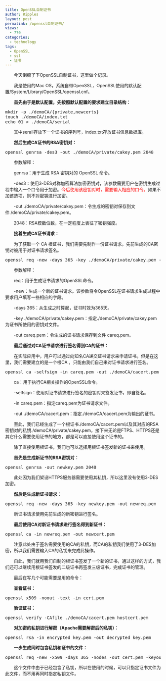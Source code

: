 ```yaml
---
title: OpenSSL自制证书
author: Ripples
layout: post
permalink: /openssl自制证书/
views:
  - 770
categories:
  - technology
tags:
  - OpenSSL
  - ssl
  - 证书
---
```

<p style="text-indent: 2em;">
  今天倒腾了下OpenSSL自制证书，这里做个记录。
</p>

<p style="text-indent: 2em;">
  我是使用的Mac OS，系统自带OpenSSL，OpenSSL使用的默认配置/System/Library/OpenSSL/openssl.cnf。
</p>

<p style="text-indent: 2em;">
  <strong>首先由于是默认配置，先按照默认配置的要求建立目录结构：<br /></strong>
</p>

<!--more-->

<pre class="brush:bash;toolbar:false">mkdir&nbsp;-p&nbsp;./demoCA/{private,newcerts}
touch&nbsp;./demoCA/index.txt
echo&nbsp;01&nbsp;&gt;&nbsp;./demoCA/serial</pre>

<p style="text-indent: 2em;">
  其中serail存放下一个证书的序列号，index.txt存放证书信息数据库。
</p>

<p style="text-indent: 2em;">
  <strong>然后生成CA证书的RSA密钥对：<br /></strong>
</p>

<pre class="brush:bash;toolbar:false">openssl&nbsp;genrsa&nbsp;-des3&nbsp;-out&nbsp;./demoCA/private/cakey.pem&nbsp;2048</pre>

<p style="text-indent: 2em;">
  参数解释：
</p>

<p style="text-indent: 2em;">
  genrsa：用于生成 RSA 密钥对的 OpenSSL 命令。
</p>

<p style="text-indent: 2em;">
  -des3：使用3-DES对称加密算法加密密钥对，该参数需要用户在密钥生成过程中输入一个口令用于加密。<span style="color: rgb(255, 0, 0);">今后使用该密钥对时，需要输入相应的口令。</span>如果不加该选项，则不对密钥进行加密。
</p>

<p style="text-indent: 2em;">
  -out ./demoCA/private/cakey.pem：令生成的密钥对保存到文件./demoCA/private/cakey.pem。
</p>

<p style="text-indent: 2em;">
  2048：RSA模数位数，在一定程度上表征了密钥强度。
</p>

<p style="text-indent: 2em;">
  <strong>接着生成CA证书请求：<br /></strong>
</p>

<p style="text-indent: 2em;">
  为了获取一个 CA 根证书，我们需要先制作一份证书请求。先前生成的CA密钥对被用于对证书请求签名。
</p>

<pre class="brush:bash;toolbar:false">openssl&nbsp;req&nbsp;-new&nbsp;-days&nbsp;365&nbsp;-key&nbsp;./demoCA/private/cakey.pem&nbsp;-out&nbsp;careq.pem</pre>

<p style="text-indent: 2em;">
  参数解释：
</p>

<p style="text-indent: 2em;">
  req：用于生成证书请求的OpenSSL命令。
</p>

<p style="text-indent: 2em;">
  -new：生成一个新的证书请求。该参数将令OpenSSL在证书请求生成过程中要求用户填写一些相应的字段。
</p>

<p style="text-indent: 2em;">
  -days 365：从生成之时算起，证书时效为365天。
</p>

<p style="text-indent: 2em;">
  -key ./demoCA/private/cakey.pem：指定./demoCA/private/cakey.pem为证书所使用的密钥对文件。
</p>

<p style="text-indent: 2em;">
  -out careq.pem：令生成的证书请求保存到文件 careq.pem。
</p>

<p style="text-indent: 2em;">
  <strong>最后通过对CA证书请求进行签名得到CA的证书：<br /></strong>
</p>

<p style="text-indent: 2em;">
  在实际应用中，用户可以通过向知名CA递交证书请求来申请证书。但是在这里，我们需要建立的是一个根CA ，只能由我们自己来对证书请求进行签名。
</p>

<pre class="brush:bash;toolbar:false">openssl&nbsp;ca&nbsp;-selfsign&nbsp;-in&nbsp;careq.pem&nbsp;-out&nbsp;./demoCA/cacert.pem</pre>

<p style="text-indent: 2em;">
  ca：用于执行CA相关操作的OpenSSL命令。
</p>

<p style="text-indent: 2em;">
  -selfsign：使用对证书请求进行签名的密钥对来签发证书，即自签名。
</p>

<p style="text-indent: 2em;">
  -in careq.pem：指定careq.pem为证书请求文件。
</p>

<p style="text-indent: 2em;">
  -out ./demoCA/cacert.pem：指定./demoCA/cacert.pem为输出的证书。
</p>

<p style="text-indent: 2em;">
  至此，我们已经生成了一个根证书./demoCA/cacert.pem以及其对应的RSA密钥对的私钥<span style="text-indent: 32px;">./demoCA/private/cakey.pem，接下来无论是FTPS、HTTPS还是其它什么需要使用证书的地方，都是可以直接使用这个证书的。</span>
</p>

<p style="text-indent: 2em;">
  除了直接使用根证书，我们也可以选择用根证书签发新的证书来使用。
</p>

<p style="text-indent: 2em;">
  <strong>首先是生成新证书的RSA密钥对：<br /></strong>
</p>

<pre class="brush:bash;toolbar:false">openssl&nbsp;genrsa&nbsp;-out&nbsp;newkey.pem&nbsp;2048</pre>

<p style="text-indent: 2em;">
  此处因为我们架设HTTPS服务器需要使用其私钥，所以这里没有使用3-DES加密。
</p>

<p style="text-indent: 2em;">
  <strong>然后是生成新证书请求：</strong>
</p>

<pre class="brush:bash;toolbar:false">openssl&nbsp;req&nbsp;-new&nbsp;-days&nbsp;365&nbsp;-key&nbsp;newkey.pem&nbsp;-out&nbsp;newreq.pem</pre>

<p style="text-indent: 2em;">
  新证书请求使用先前生成的新密钥进行签名。
</p>

<p style="text-indent: 2em;">
  <strong>最后使用CA对新证书请求进行签名得到新证书：</strong>
</p>

<pre class="brush:bash;toolbar:false">openssl&nbsp;ca&nbsp;-in&nbsp;newreq.pem&nbsp;-out&nbsp;newcert.pem</pre>

<p style="text-indent: 2em;">
  注意此处由于签名需要使用的CA的私钥，而CA的私钥我们使用了3-DES加密，所以我们需要输入CA的私钥来完成此操作。
</p>

<p style="text-indent: 2em;">
  自此，我们就用我们自制的根证书签发了一个新的证书，通过这样的方式，我们还可以继续用根证书签发的二级证书再签发三级证书，完成证书的管理。
</p>

<p style="text-indent: 2em;">
  最后在写几个可能需要是用的命令：
</p>

<p style="text-indent: 2em;">
  <strong>查看证书：<br /></strong>
</p>

<pre class="brush:bash;toolbar:false">openssl&nbsp;x509&nbsp;-noout&nbsp;-text&nbsp;-in&nbsp;cert.pem</pre>

<p style="text-indent: 2em;">
  <strong>验证证书：</strong>
</p>

<pre class="brush:bash;toolbar:false">openssl&nbsp;verify&nbsp;-CAfile&nbsp;./demoCA/cacert.pem&nbsp;hostcert.pem</pre>

<p style="text-indent: 2em;">
  <strong>对加密的私钥进行解密（Apache需要解密后的私钥）：</strong>
</p>

<pre class="brush:bash;toolbar:false">openssl&nbsp;rsa&nbsp;-in&nbsp;encrypted_key.pem&nbsp;-out&nbsp;decrypted_key.pem</pre>

<p style="text-indent: 2em;">
  <strong>一步生成同时包含私钥和证书的文件：<br /></strong>
</p>

<pre class="brush:bash;toolbar:false">openssl&nbsp;req&nbsp;-new&nbsp;-x509&nbsp;-days&nbsp;365&nbsp;-nodes&nbsp;-out&nbsp;cert.pem&nbsp;-keyout&nbsp;cert.pem</pre>

<p style="text-indent: 2em;">
  这个文件中由于已经包含了私钥，所以在使用的时候，可以只指定证书文件为此文件，而不用再同时指定私钥文件。
</p>
